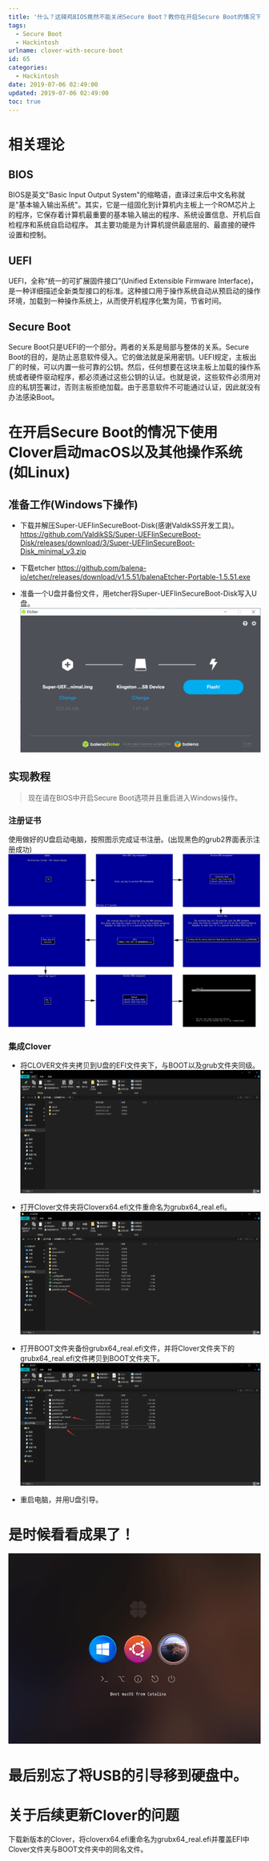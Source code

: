 ```yaml
---
title: '什么？这辣鸡BIOS竟然不能关闭Secure Boot？教你在开启Secure Boot的情况下安装macOS'
tags:
  - Secure Boot
  - Hackintosh
urlname: clover-with-secure-boot
id: 65
categories:
  - Hackintosh
date: 2019-07-06 02:49:00
updated: 2019-07-06 02:49:00
toc: true
---
```


# 相关理论
## BIOS
BIOS是英文"Basic Input Output System"的缩略语，直译过来后中文名称就是"基本输入输出系统"。其实，它是一组固化到计算机内主板上一个ROM芯片上的程序，它保存着计算机最重要的基本输入输出的程序、系统设置信息、开机后自检程序和系统自启动程序。 其主要功能是为计算机提供最底层的、最直接的硬件设置和控制。<!--more-->

## UEFI
UEFI，全称“统一的可扩展固件接口”(Unified Extensible Firmware Interface)， 是一种详细描述全新类型接口的标准。这种接口用于操作系统自动从预启动的操作环境，加载到一种操作系统上，从而使开机程序化繁为简，节省时间。

## Secure Boot
Secure Boot只是UEFI的一个部分。两者的关系是局部与整体的关系。Secure Boot的目的，是防止恶意软件侵入。它的做法就是采用密钥。UEFI规定，主板出厂的时候，可以内置一些可靠的公钥。然后，任何想要在这块主板上加载的操作系统或者硬件驱动程序，都必须通过这些公钥的认证。也就是说，这些软件必须用对应的私钥签署过，否则主板拒绝加载。由于恶意软件不可能通过认证，因此就没有办法感染Boot。

# 在开启Secure Boot的情况下使用Clover启动macOS以及其他操作系统(如Linux)

## 准备工作(Windows下操作)

* 下载并解压Super-UEFIinSecureBoot-Disk(感谢ValdikSS开发工具)。
https://github.com/ValdikSS/Super-UEFIinSecureBoot-Disk/releases/download/3/Super-UEFIinSecureBoot-Disk_minimal_v3.zip

* 下载etcher
https://github.com/balena-io/etcher/releases/download/v1.5.51/balenaEtcher-Portable-1.5.51.exe

* 准备一个U盘并备份文件，用etcher将Super-UEFIinSecureBoot-Disk写入U盘。
![](/images/secure-boot-1.png)

## 实现教程

> 现在请在BIOS中开启Secure Boot选项并且重启进入Windows操作。

### 注册证书
使用做好的U盘启动电脑，按照图示完成证书注册。(出现黑色的grub2界面表示注册成功)
![](/images/secure-boot-2.png)

### 集成Clover
* 将CLOVER文件夹拷贝到U盘的EFI文件夹下，与BOOT以及grub文件夹同级。
![](/images/secure-boot-3.png)

* 打开Clover文件夹将Cloverx64.efi文件重命名为grubx64_real.efi。
![](/images/secure-boot-4.png)

* 打开BOOT文件夹备份grubx64_real.efi文件，并将Clover文件夹下的grubx64_real.efi文件拷贝到BOOT文件夹下。
![](/images/secure-boot-5.png)

* 重启电脑，并用U盘引导。

# 是时候看看成果了！
![](/images/secure-boot-6.png)

# 最后别忘了将USB的引导移到硬盘中。

# 关于后续更新Clover的问题
下载新版本的Clover，将cloverx64.efi重命名为grubx64_real.efi并覆盖EFI中Clover文件夹与BOOT文件夹中的同名文件。